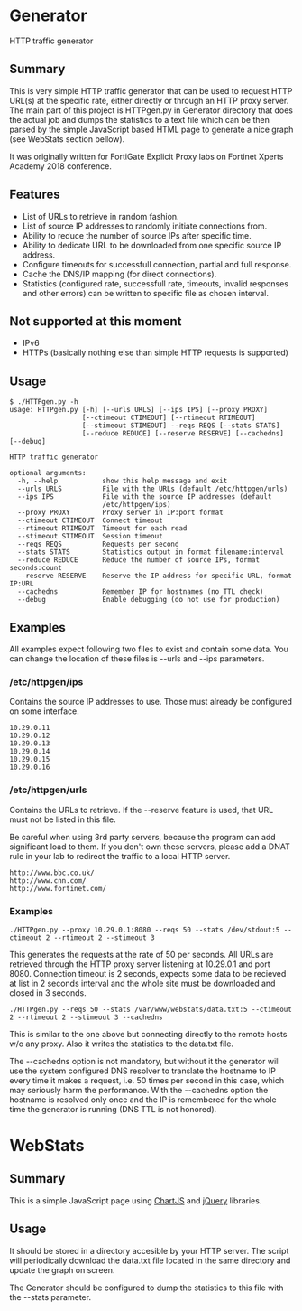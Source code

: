 # Generator

HTTP traffic generator

## Summary

This is very simple HTTP traffic generator that can be used to request HTTP URL(s) at the specific rate, either directly or through an HTTP proxy server. The main part of this project is HTTPgen.py in Generator directory that does the actual job and dumps the statistics to a text file which can be then parsed by the simple JavaScript based HTML page to generate a nice graph (see WebStats section bellow).

It was originally written for FortiGate Explicit Proxy labs on Fortinet Xperts Academy 2018 conference.

## Features

* List of URLs to retrieve in random fashion.
* List of source IP addresses to randomly initiate connections from.
* Ability to reduce the number of source IPs after specific time.
* Ability to dedicate URL to be downloaded from one specific source IP address.
* Configure timeouts for successfull connection, partial and full response.
* Cache the DNS/IP mapping (for direct connections).
* Statistics (configured rate, successfull rate, timeouts, invalid responses and other errors) can be written to specific file as chosen interval.

## Not supported at this moment

* IPv6
* HTTPs (basically nothing else than simple HTTP requests is supported)

## Usage

```
$ ./HTTPgen.py -h
usage: HTTPgen.py [-h] [--urls URLS] [--ips IPS] [--proxy PROXY]
                  [--ctimeout CTIMEOUT] [--rtimeout RTIMEOUT]
                  [--stimeout STIMEOUT] --reqs REQS [--stats STATS]
                  [--reduce REDUCE] [--reserve RESERVE] [--cachedns] [--debug]

HTTP traffic generator

optional arguments:
  -h, --help           show this help message and exit
  --urls URLS          File with the URLs (default /etc/httpgen/urls)
  --ips IPS            File with the source IP addresses (default
                       /etc/httpgen/ips)
  --proxy PROXY        Proxy server in IP:port format
  --ctimeout CTIMEOUT  Connect timeout
  --rtimeout RTIMEOUT  Timeout for each read
  --stimeout STIMEOUT  Session timeout
  --reqs REQS          Requests per second
  --stats STATS        Statistics output in format filename:interval
  --reduce REDUCE      Reduce the number of source IPs, format seconds:count
  --reserve RESERVE    Reserve the IP address for specific URL, format IP:URL
  --cachedns           Remember IP for hostnames (no TTL check)
  --debug              Enable debugging (do not use for production)
```

## Examples

All examples expect following two files to exist and contain some data. You can change the location of these files is --urls and --ips parameters.

### /etc/httpgen/ips

Contains the source IP addresses to use. Those must already be configured on some interface.

```
10.29.0.11
10.29.0.12
10.29.0.13
10.29.0.14
10.29.0.15
10.29.0.16
```

### /etc/httpgen/urls

Contains the URLs to retrieve. If the --reserve feature is used, that URL must not be listed in this file.

Be careful when using 3rd party servers, because the program can add significant load to them. If you don't own these servers, please add a DNAT rule in your lab to redirect the traffic to a local HTTP server.

```
http://www.bbc.co.uk/
http://www.cnn.com/
http://www.fortinet.com/
```

### Examples

```
./HTTPgen.py --proxy 10.29.0.1:8080 --reqs 50 --stats /dev/stdout:5 --ctimeout 2 --rtimeout 2 --stimeout 3
```

This generates the requests at the rate of 50 per seconds. All URLs are retrieved through the HTTP proxy server listening at 10.29.0.1 and port 8080. Connection timeout is 2 seconds, expects some data to be recieved at list in 2 seconds interval and the whole site must be downloaded and closed in 3 seconds.

```
./HTTPgen.py --reqs 50 --stats /var/www/webstats/data.txt:5 --ctimeout 2 --rtimeout 2 --stimeout 3 --cachedns
```

This is similar to the one above but connecting directly to the remote hosts w/o any proxy. Also it writes the statistics to the data.txt file.

The --cachedns option is not mandatory, but without it the generator will use the system configured DNS resolver to translate the hostname to IP every time it makes a request, i.e. 50 times per second in this case, which may seriously harm the performance. With the --cachedns option the hostname is resolved only once and the IP is remembered for the whole time the generator is running (DNS TTL is not honored). 


# WebStats

## Summary

This is a simple JavaScript page using [ChartJS](http://www.chartjs.org/) and [jQuery](https://jquery.com/) libraries.

## Usage 

It should be stored in a directory accesible by your HTTP server. The script will periodically download the data.txt file located in the same directory and update the graph on screen. 

The Generator should be configured to dump the statistics to this file with the --stats parameter.
